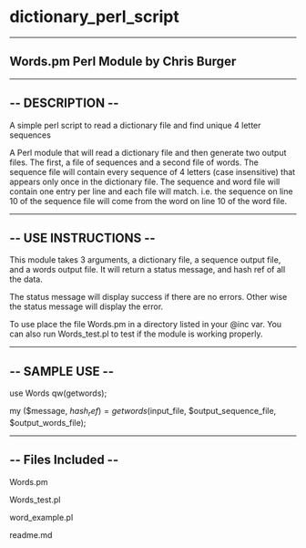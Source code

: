 # dictionary_perl_script
-------------------------
Words.pm Perl Module
by Chris Burger
-------------------------

-------------------------
--     DESCRIPTION     --
-------------------------
A simple perl script to read a dictionary file and find unique 4 letter sequences

A Perl module that will read a dictionary file and then generate two output files.  The first, a file of sequences and a second 
file of words.  The sequence file will contain every sequence of 4 letters (case insensitive) that appears only once in the 
dictionary file.  The sequence and word file will contain one entry per line and each file will match.  i.e. the sequence on 
line 10 of the sequence file will come from the word on line 10 of the word file.

-------------------------
--  USE INSTRUCTIONS   --
-------------------------
This module takes 3 arguments, a dictionary file, a sequence output file, and a words output file.
It will return a status message, and hash ref of all the data.

The status message will display success if there are no errors.  Other wise the status message will display the error.

To use place the file Words.pm in a directory listed in your @inc var.  You can also run Words_test.pl to test if the 
module is working properly.

-------------------------
--     SAMPLE USE      --
-------------------------

use Words qw(getwords);

my ($message, $hash_ref) = getwords($input_file, $output_sequence_file, $output_words_file);

-------------------------
--   Files Included    --
-------------------------
Words.pm

Words_test.pl

word_example.pl

readme.md
